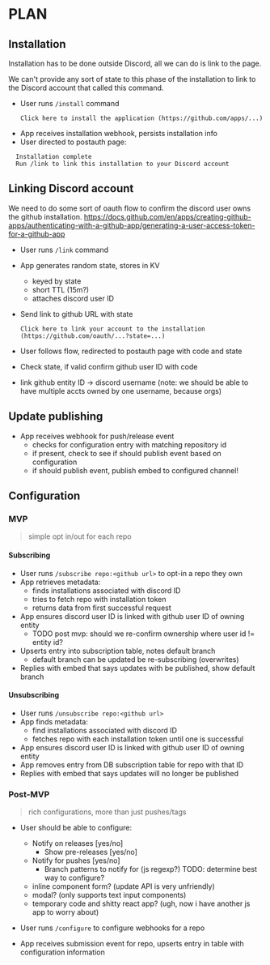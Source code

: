 # PLAN

## Installation
Installation has to be done outside Discord, all we can do is link to the page.

We can't provide any sort of state to this phase of the installation to link to
the Discord account that called this command.
- User runs `/install` command
  ```
  Click here to install the application (https://github.com/apps/...)
  ```
- App receives installation webhook, persists installation info
- User directed to postauth page:
```
  Installation complete
  Run /link to link this installation to your Discord account
```

## Linking Discord account
We need to do some sort of oauth flow to confirm the discord user owns the
github installation.
  https://docs.github.com/en/apps/creating-github-apps/authenticating-with-a-github-app/generating-a-user-access-token-for-a-github-app
- User runs `/link` command
- App generates random state, stores in KV
  - keyed by state
  - short TTL (15m?)
  - attaches discord user ID
- Send link to github URL with state
  ```
  Click here to link your account to the installation (https://github.com/oauth/...?state=...)
  ```

- User follows flow, redirected to postauth page with code and state
- Check state, if valid confirm github user ID with code
- link github entity ID -> discord username
  (note: we should be able to have multiple accts owned by one username, because orgs)

## Update publishing

- App receives webhook for push/release event
  - checks for configuration entry with matching repository id
  - if present, check to see if should publish event based on configuration
  - if should publish event, publish embed to configured channel!

## Configuration
### MVP
> simple opt in/out for each repo

#### Subscribing
  - User runs `/subscribe repo:<github url>` to opt-in a repo they own
  - App retrieves metadata:
    - finds installations associated with discord ID
    - tries to fetch repo with installation token
    - returns data from first successful request
  - App ensures discord user ID is linked with github user ID of owning entity
    - TODO post mvp: should we re-confirm ownership where user id != entity id?
  - Upserts entry into subscription table, notes default branch
    - default branch can be updated be re-subscribing (overwrites)
  - Replies with embed that says updates with be published, show default branch

#### Unsubscribing
  - User runs `/unsubscribe repo:<github url>`
  - App finds metadata:
    - find installations associated with discord ID
    - fetches repo with each installation token until one is successful
  - App ensures discord user ID is linked with github user ID of owning entity
  - App removes entry from DB subscription table for repo with that ID
  - Replies with embed that says updates will no longer be published

### Post-MVP
> rich configurations, more than just pushes/tags
  - User should be able to configure:
    - Notify on releases [yes/no]
      - Show pre-releases [yes/no]
    - Notify for pushes [yes/no]
      - Branch patterns to notify for (js regexp?)
    TODO: determine best way to configure?
    - inline component form? (update API is very unfriendly)
    - modal? (only supports text input components)
    - temporary code and shitty react app? (ugh, now i have another js app to worry about)

  - User runs `/configure` to configure webhooks for a repo
  - App receives submission event for repo, upserts entry in table with
    configuration information
